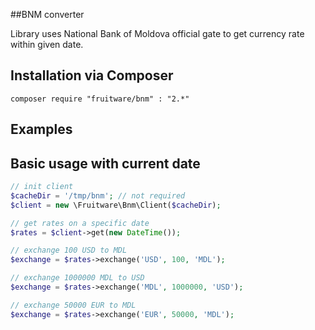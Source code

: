 ##BNM converter

Library uses National Bank of Moldova official gate to get currency rate within given date.

## Installation via Composer

```composer require "fruitware/bnm" : "2.*"```

## Examples

## Basic usage with current date

```php
// init client
$cacheDir = '/tmp/bnm'; // not required
$client = new \Fruitware\Bnm\Client($cacheDir);

// get rates on a specific date
$rates = $client->get(new DateTime());

// exchange 100 USD to MDL
$exchange = $rates->exchange('USD', 100, 'MDL');

// exchange 1000000 MDL to USD
$exchange = $rates->exchange('MDL', 1000000, 'USD');

// exchange 50000 EUR to MDL
$exchange = $rates->exchange('EUR', 50000, 'MDL');
```